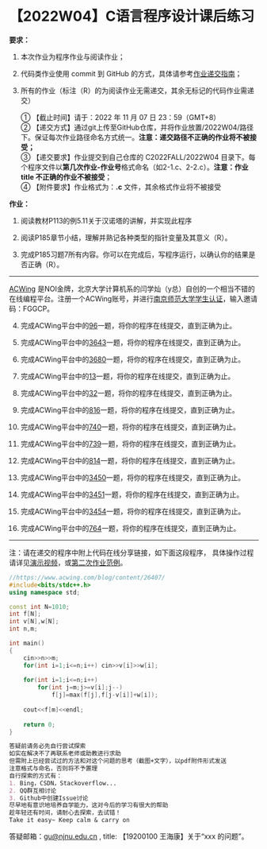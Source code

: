 # 【2022W04】C语言程序设计课后练习 
**要求：** 
1. 本次作业为程序作业与阅读作业； 
2. 代码类作业使用 commit 到 GitHub 的方式，具体请参考[作业递交指南](https://github.com/njnucsta2022/C2022FALL/blob/main/%E4%BD%9C%E4%B8%9A%E9%80%92%E4%BA%A4%E6%8C%87%E5%8D%97.pdf)； 
3. 所有的作业（标注（R）的为阅读作业无需递交，其余无标记的代码作业需递交）

	① 【截止时间】请于：2022 年 11 月 07 日 23：59（GMT+8）  
	② 【递交方式】通过git上传至GitHub仓库，并将作业放置/2022W04/路径下。保证每次作业路径命名方式统一。**注意：递交路径不正确的作业将不被接受；**  
	③ 【递交要求】作业提交到自己仓库的 C2022FALL/2022W04 目录下。每个程序文件以**第几次作业-作业号**格式命名（如2-1.c、2-2.c）。**注意：作业 title 不正确的作业不被接受**；  
	④ 【附件要求】作业格式为：**.c** 文件，其余格式作业将不被接受

**作业：** 
1. 阅读教材P113的例5.11关于汉诺塔的讲解，并实现此程序

2. 阅读P185章节小结，理解并熟记各种类型的指针变量及其意义（R）。

3. 完成P185习题7所有内容。你可以在完成后，写程序运行，以确认你的结果是否正确（R）。
---
[ACWing](https://www.acwing.com) 是NOI金牌，北京大学计算机系的闫学灿（y总）自创的一个相当不错的在线编程平台。注册一个ACWing账号，并进行[南京师范大学学生认证](https://www.acwing.com/user/security/school_verify/ac_stars/)，输入邀请码：FGGCP。

4. 完成ACWing平台中的[96](https://www.acwing.com/problem/content/98/)一题，将你的程序在线提交，直到正确为止。

5. 完成ACWing平台中的[3643](https://www.acwing.com/problem/content/3646/)一题，将你的程序在线提交，直到正确为止。

6. 完成ACWing平台中的[3680](https://www.acwing.com/problem/content/3683/)一题，将你的程序在线提交，直到正确为止。

7. 完成ACWing平台中的[13](https://www.acwing.com/problem/content/14/)一题，将你的程序在线提交，直到正确为止。

8. 完成ACWing平台中的[32](https://www.acwing.com/problem/content/30/)一题，将你的程序在线提交，直到正确为止。

9. 完成ACWing平台中的[816](https://www.acwing.com/problem/content/818/)一题，将你的程序在线提交，直到正确为止。

10. 完成ACWing平台中的[740](https://www.acwing.com/problem/content/742/)一题，将你的程序在线提交，直到正确为止。

11. 完成ACWing平台中的[739](https://www.acwing.com/problem/content/741/)一题，将你的程序在线提交，直到正确为止。

12. 完成ACWing平台中的[814](https://www.acwing.com/problem/content/816/)一题，将你的程序在线提交，直到正确为止。

13. 完成ACWing平台中的[3450](https://www.acwing.com/problem/content/solution/3453/1/)一题，将你的程序在线提交，直到正确为止。

14. 完成ACWing平台中的[3451](https://www.acwing.com/problem/content/3454/)一题，将你的程序在线提交，直到正确为止。

15. 完成ACWing平台中的[3454](https://www.acwing.com/problem/content/description/3457/)一题，将你的程序在线提交，直到正确为止。

16. 完成ACWing平台中的[764](https://www.acwing.com/problem/content/766/)一题，将你的程序在线提交，直到正确为止。

---
注：请在递交的程序中附上代码在线分享链接，如下面这段程序，
具体操作过程请详见[演示视频](https://www.jianguoyun.com/p/DZmOQVwQjJqGCxjXzd4EIAA)，或[第二次作业范例](https://github.com/njnucsta2022/C2022FALL/blob/main/2022W02/(2)%20Homework%20%20DDL-20221024-2359.md)。
```cpp
//https://www.acwing.com/blog/content/26407/
#include<bits/stdc++.h>
using namespace std;

const int N=1010;
int f[N];
int v[N],w[N];
int n,m;

int main()
{
    cin>>n>>m;
    for(int i=1;i<=n;i++) cin>>v[i]>>w[i];
    
    for(int i=1;i<=n;i++)
        for(int j=m;j>=v[i];j--)
            f[j]=max(f[j],f[j-v[i]]+w[i]);
            
    cout<<f[m]<<endl;
    
    return 0;
}
```

```markdown
答疑前请务必先自行尝试探索
如实在解决不了再联系老师或助教进行求助
但需附上已经尝试过的方法和对这个问题的思考（截图+文字），以pdf附件形式发送
注意格式与命名，否则将不予置理
自行探索的方式有：
1. Bing，CSDN，Stackoverflow...
2. QQ群互相讨论
3. Github中创建Issue讨论
尽早地有意识地培养自学能力，这对今后的学习有很大的帮助
趁年轻还有时间，请耐心去探索，去试错！
Take it easy~ Keep calm & carry on
```

答疑邮箱：gu@njnu.edu.cn , title: 【19200100 王海康】关于“xxx 的问题”。